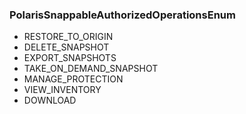 ### PolarisSnappableAuthorizedOperationsEnum
- RESTORE_TO_ORIGIN
- DELETE_SNAPSHOT
- EXPORT_SNAPSHOTS
- TAKE_ON_DEMAND_SNAPSHOT
- MANAGE_PROTECTION
- VIEW_INVENTORY
- DOWNLOAD
